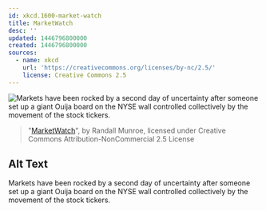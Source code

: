 ```yaml
---
id: xkcd.1600-market-watch
title: MarketWatch
desc: ''
updated: 1446796800000
created: 1446796800000
sources:
  - name: xkcd
    url: 'https://creativecommons.org/licenses/by-nc/2.5/'
    license: Creative Commons 2.5
---
```

![Markets have been rocked by a second day of uncertainty after someone set up a giant Ouija board on the NYSE wall controlled collectively by the movement of the stock tickers.](https://imgs.xkcd.com/comics/marketwatch.png)
> "[MarketWatch](https://xkcd.com/1600/)", by Randall Munroe, licensed under Creative Commons Attribution-NonCommercial 2.5 License

## Alt Text
Markets have been rocked by a second day of uncertainty after someone set up a giant Ouija board on the NYSE wall controlled collectively by the movement of the stock tickers.
